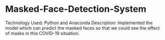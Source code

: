 # Masked-Face-Detection-System
Technology Used: Python and Anaconda Description: Implemented the model which can predict the masked faces so that we could see the effect of masks in this COVID-19 situation.
